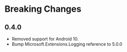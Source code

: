 # Breaking Changes

## 0.4.0

- Removed support for Android 10.
- Bump Microsoft.Extensions.Logging reference to 5.0.0